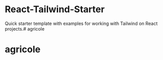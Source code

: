 # React-Tailwind-Starter

Quick starter template with examples for working with Tailwind on React projects.# agricole
# agricole
